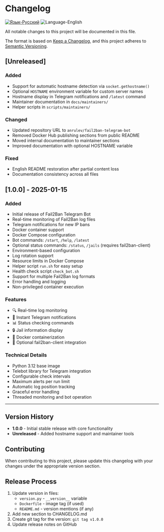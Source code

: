 # Changelog

[![Язык-Русский](https://img.shields.io/badge/%D0%AF%D0%B7%D1%8B%D0%BA-%D0%A0%D1%83%D1%81%D1%81%D0%BA%D0%B8%D0%B9-green?logo=google-translate&style=flat)](CHANGELOG.md) ![Language-English](https://img.shields.io/badge/Language-English-lightgrey?logo=google-translate&style=flat)

All notable changes to this project will be documented in this file.

The format is based on [Keep a Changelog](https://keepachangelog.com/en/1.0.0/),
and this project adheres to [Semantic Versioning](https://semver.org/spec/v2.0.0.html).

## [Unreleased]

### Added
- Support for automatic hostname detection via `socket.gethostname()`
- Optional `HOSTNAME` environment variable for custom server names
- Hostname display in Telegram notifications and `/latest` command
- Maintainer documentation in `docs/maintainers/`
- Helper scripts in `scripts/maintainers/`

### Changed
- Updated repository URL to `anrulev/fail2ban-telegram-bot`
- Removed Docker Hub publishing sections from public README
- Moved internal documentation to maintainer sections
- Improved documentation with optional HOSTNAME variable

### Fixed
- English README restoration after partial content loss
- Documentation consistency across all files

## [1.0.0] - 2025-01-15

### Added
- Initial release of Fail2Ban Telegram Bot
- Real-time monitoring of Fail2Ban log files
- Telegram notifications for new IP bans
- Docker container support
- Docker Compose configuration
- Bot commands: `/start`, `/help`, `/latest`
- Optional status commands: `/status`, `/jails` (requires fail2ban-client)
- Environment-based configuration
- Log rotation support
- Resource limits in Docker Compose
- Helper script `run.sh` for easy setup
- Health check script `check_bot.sh`
- Support for multiple Fail2Ban log formats
- Error handling and logging
- Non-privileged container execution

### Features
- 🔍 Real-time log monitoring
- 🚨 Instant Telegram notifications
- 📊 Status checking commands
- 🔒 Jail information display
- 🐳 Docker containerization
- 🧱 Optional fail2ban-client integration

### Technical Details
- Python 3.12 base image
- Telebot library for Telegram integration
- Configurable check intervals
- Maximum alerts per run limit
- Automatic log position tracking
- Graceful error handling
- Threaded monitoring and bot operation

---

## Version History

- **1.0.0** - Initial stable release with core functionality
- **Unreleased** - Added hostname support and maintainer tools

## Contributing

When contributing to this project, please update this changelog with your changes under the appropriate version section.

## Release Process

1. Update version in files:
   - `version.py` - `__version__` variable
   - `Dockerfile` - image tag (if used)
   - `README.md` - version mentions (if any)
2. Add new section to CHANGELOG.md
3. Create git tag for the version: `git tag v1.0.0`
4. Update release notes on GitHub
